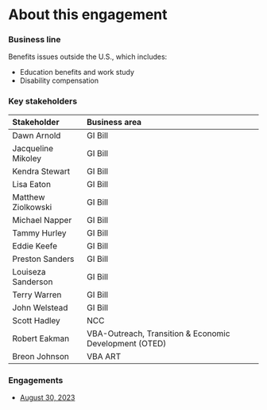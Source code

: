 # About this engagement

### Business line

Benefits issues outside the U.S., which includes:

- Education benefits and work study
- Disability compensation

### Key stakeholders

|Stakeholder|Business area|
|:--|:--|
|Dawn Arnold|GI Bill|
|Jacqueline Mikoley|GI Bill|
|Kendra Stewart|GI Bill|
|Lisa Eaton|GI Bill|
|Matthew Ziolkowski|GI Bill|
|Michael Napper|GI Bill|
|Tammy Hurley|GI Bill|
|Eddie Keefe|GI Bill|
|Preston Sanders|GI Bill|
|Louiseza Sanderson|GI Bill|
|Terry Warren|GI Bill|
|John Welstead|GI Bill|
|Scott Hadley|NCC|
|Robert Eakman|VBA-Outreach, Transition & Economic Development (OTED)|
|Breon Johnson|VBA ART|

### Engagements

* [August 30, 2023](https://github.com/department-of-veterans-affairs/va.gov-team/blob/master/products/ask-va/research/Business%20line%20engagement/Benefits%20issues%20outside%20the%20U.S./August%2030%2C%202023.md)
